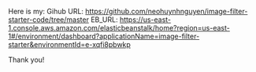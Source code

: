 
Here is my:
  Gihub URL: https://github.com/neohuynhnguyen/image-filter-starter-code/tree/master
  EB_URL: https://us-east-1.console.aws.amazon.com/elasticbeanstalk/home?region=us-east-1#/environment/dashboard?applicationName=image-filter-starter&environmentId=e-xqfi8pbwkp

Thank you!
